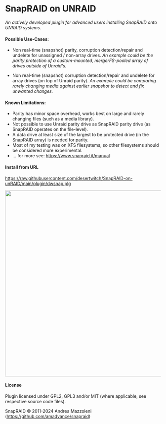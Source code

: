 SnapRAID on UNRAID
================
_An actively developed plugin for advanced users installing SnapRAID onto UNRAID systems._

#### Possible Use-Cases:

- Non real-time (snapshot) parity, corruption detection/repair and undelete for unassigned / non-array drives.
_An example could be the parity protection of a custom-mounted, mergerFS-pooled array of drives outside of Unraid's._

- Non real-time (snapshot) corruption detection/repair and undelete for array drives (on top of Unraid parity).
_An example could be comparing rarely changing media against earlier snapshot to detect and fix unwanted changes._


#### Known Limitations:

- Parity has minor space overhead, works best on large and rarely changing files (such as a media library).
- Not possible to use Unraid parity drive as SnapRAID parity drive (as SnapRAID operates on the file-level).
- A data drive at least size of the largest to be protected drive (in the SnapRAID array) is needed for parity.
- Most of my testing was on XFS filesystems, so other filesystems should be considered more experimental.
- ... for more see: https://www.snapraid.it/manual

#### Install from URL
https://raw.githubusercontent.com/desertwitch/SnapRAID-on-unRAID/main/plugin/dwsnap.plg

<img src="https://github.com/desertwitch/SnapRAID-on-unRAID/assets/24509509/d39a9014-5290-411c-bccf-3f90e6b18423" width="600px">

#### License
Plugin licensed under GPL2, GPL3 and/or MIT (where applicable, see respective source code files).

SnapRAID © 2011-2024 Andrea Mazzoleni (https://github.com/amadvance/snapraid)
